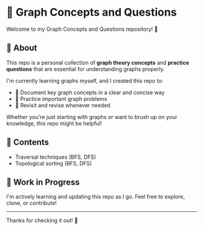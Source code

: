 # 📘 Graph Concepts and Questions

Welcome to my Graph Concepts and Questions repository! 👋

## 📌 About

This repo is a personal collection of **graph theory concepts** and **practice questions** that are essential for understanding graphs properly.

I'm currently learning graphs myself, and I created this repo to:
- 📖 Document key graph concepts in a clear and concise way
- 🧠 Practice important graph problems
- 🔁 Revisit and revise whenever needed

Whether you're just starting with graphs or want to brush up on your knowledge, this repo might be helpful!

## 📂 Contents
- Traversal techniques (BFS, DFS)
- Topological sorting (BFS, DFS)

## 🚧 Work in Progress

I'm actively learning and updating this repo as I go. Feel free to explore, clone, or contribute!

---

Thanks for checking it out! 🌱
